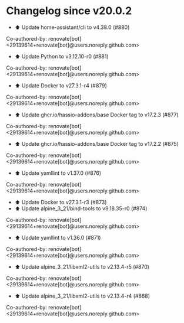 # Changelog since v20.0.2
- ⬆️ Update home-assistant/cli to v4.38.0 (#880)

Co-authored-by: renovate[bot] <29139614+renovate[bot]@users.noreply.github.com> 
- ⬆️ Update Python to v3.12.10-r0 (#881)

Co-authored-by: renovate[bot] <29139614+renovate[bot]@users.noreply.github.com> 
- ⬆️ Update Docker to v27.3.1-r4 (#879)

Co-authored-by: renovate[bot] <29139614+renovate[bot]@users.noreply.github.com> 
- ⬆️ Update ghcr.io/hassio-addons/base Docker tag to v17.2.3 (#877)

Co-authored-by: renovate[bot] <29139614+renovate[bot]@users.noreply.github.com> 
- ⬆️ Update ghcr.io/hassio-addons/base Docker tag to v17.2.2 (#875)

Co-authored-by: renovate[bot] <29139614+renovate[bot]@users.noreply.github.com> 
- ⬆️ Update yamllint to v1.37.0 (#876)

Co-authored-by: renovate[bot] <29139614+renovate[bot]@users.noreply.github.com> 
- ⬆️ Update Docker to v27.3.1-r3 (#873) 
- ⬆️ Update alpine_3_21/bind-tools to v9.18.35-r0 (#874)

Co-authored-by: renovate[bot] <29139614+renovate[bot]@users.noreply.github.com> 
- ⬆️ Update yamllint to v1.36.0 (#871)

Co-authored-by: renovate[bot] <29139614+renovate[bot]@users.noreply.github.com> 
- ⬆️ Update alpine_3_21/libxml2-utils to v2.13.4-r5 (#870)

Co-authored-by: renovate[bot] <29139614+renovate[bot]@users.noreply.github.com> 
- ⬆️ Update alpine_3_21/libxml2-utils to v2.13.4-r4 (#868)

Co-authored-by: renovate[bot] <29139614+renovate[bot]@users.noreply.github.com> 
